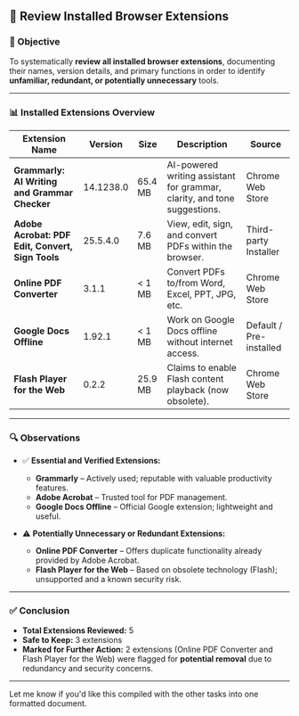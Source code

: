 

## 🧩  Review Installed Browser Extensions

### 🎯 Objective

To systematically **review all installed browser extensions**, documenting their names, version details, and primary functions in order to identify **unfamiliar, redundant, or potentially unnecessary** tools.

---

### 📊 Installed Extensions Overview

| **Extension Name**                               | **Version** | **Size** | **Description**                                                          | **Source**              |
| ------------------------------------------------ | ----------- | -------- | ------------------------------------------------------------------------ | ----------------------- |
| **Grammarly: AI Writing and Grammar Checker**    | 14.1238.0   | 65.4 MB  | AI-powered writing assistant for grammar, clarity, and tone suggestions. | Chrome Web Store        |
| **Adobe Acrobat: PDF Edit, Convert, Sign Tools** | 25.5.4.0    | 7.6 MB   | View, edit, sign, and convert PDFs within the browser.                   | Third-party Installer   |
| **Online PDF Converter**                         | 3.1.1       | < 1 MB   | Convert PDFs to/from Word, Excel, PPT, JPG, etc.                         | Chrome Web Store        |
| **Google Docs Offline**                          | 1.92.1      | < 1 MB   | Work on Google Docs offline without internet access.                     | Default / Pre-installed |
| **Flash Player for the Web**                     | 0.2.2       | 25.9 MB  | Claims to enable Flash content playback (now obsolete).                  | Chrome Web Store        |

---

### 🔍 Observations

* ✅ **Essential and Verified Extensions:**

  * **Grammarly** – Actively used; reputable with valuable productivity features.
  * **Adobe Acrobat** – Trusted tool for PDF management.
  * **Google Docs Offline** – Official Google extension; lightweight and useful.

* ⚠️ **Potentially Unnecessary or Redundant Extensions:**

  * **Online PDF Converter** – Offers duplicate functionality already provided by Adobe Acrobat.
  * **Flash Player for the Web** – Based on obsolete technology (Flash); unsupported and a known security risk.

---

### ✅ Conclusion

* **Total Extensions Reviewed:** 5
* **Safe to Keep:** 3 extensions
* **Marked for Further Action:** 2 extensions (Online PDF Converter and Flash Player for the Web) were flagged for **potential removal** due to redundancy and security concerns.

---

Let me know if you'd like this compiled with the other tasks into one formatted document.
